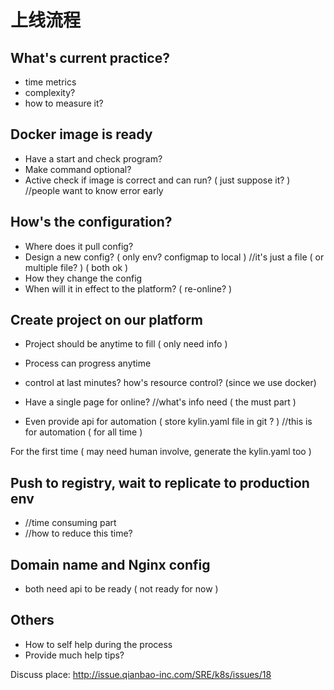 # 上线流程

## What's current practice?
- time metrics
- complexity?
- how to measure it?

## Docker image is ready

- Have a start and check program?
- Make command optional?
- Active check if image is correct and can run? ( just suppose it? )
  //people want to know error early

## How's the configuration?
- Where does it pull config?
- Design a new config? ( only env? configmap to local )
  //it's just a file ( or multiple file? ) ( both ok )
- How they change the config
- When will it in effect to the platform?  ( re-online? )

## Create project on our platform
- Project should be anytime to fill ( only need info )
- Process can progress anytime
- control at last minutes?
  how's resource control?  (since we use docker)

- Have a single page for online?
  //what's info need ( the must part )
- Even provide api for automation ( store kylin.yaml file in git ? )
  //this is for automation ( for all time )

For the first time ( may need human involve, generate the kylin.yaml too )

## Push to registry, wait to replicate to production env
-   //time consuming part
-   //how to reduce this time?

## Domain name and Nginx config
- both need api to be ready ( not ready for now )

## Others
- How to self help during the process
- Provide much help tips?

Discuss place:  <http://issue.qianbao-inc.com/SRE/k8s/issues/18>

